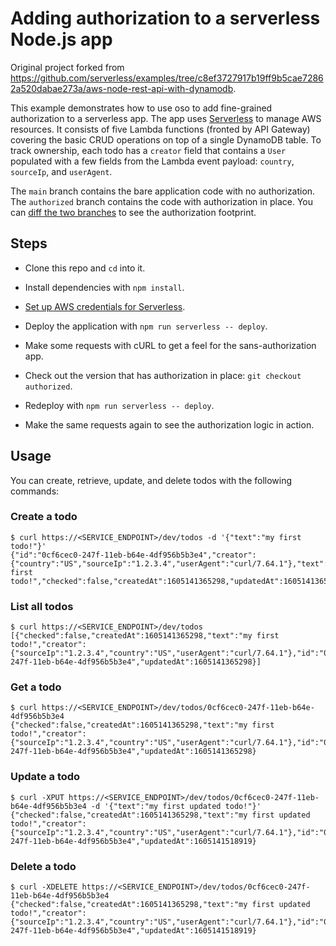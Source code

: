 # Adding authorization to a serverless Node.js app

<!-- TODO: Add link to blog once it's published. -->

Original project forked from
https://github.com/serverless/examples/tree/c8ef3727917b19ff9b5cae72862a520dabae273a/aws-node-rest-api-with-dynamodb.

This example demonstrates how to use oso to add fine-grained authorization to a
serverless app. The app uses [Serverless][serverless] to manage AWS resources.
It consists of five Lambda functions (fronted by API Gateway) covering the
basic CRUD operations on top of a single DynamoDB table. To track ownership,
each todo has a `creator` field that contains a `User` populated with a few
fields from the Lambda event payload: `country`, `sourceIp`, and `userAgent`.

[serverless]: https://github.com/serverless/serverless

The `main` branch contains the bare application code with no authorization. The
`authorized` branch contains the code with authorization in place. You can
[diff the two branches][diff] to see the authorization footprint.

[diff]: https://github.com/osohq/serverless-todo-app/compare/authorized

## Steps

- Clone this repo and `cd` into it.

- Install dependencies with `npm install`.

- [Set up AWS credentials for Serverless][serverless-credentials].

- Deploy the application with `npm run serverless -- deploy`.

- Make some requests with cURL to get a feel for the sans-authorization app.

- Check out the version that has authorization in place: `git checkout
  authorized`.

- Redeploy with `npm run serverless -- deploy`.

- Make the same requests again to see the authorization logic in action.

[serverless-credentials]: https://github.com/serverless/serverless/blob/d7b6fb748eba364aabeae3862f89b13262751c06/docs/providers/aws/guide/credentials.md

## Usage

You can create, retrieve, update, and delete todos with the following commands:

### Create a todo

```console
$ curl https://<SERVICE_ENDPOINT>/dev/todos -d '{"text":"my first todo!"}'
{"id":"0cf6cec0-247f-11eb-b64e-4df956b5b3e4","creator":{"country":"US","sourceIp":"1.2.3.4","userAgent":"curl/7.64.1"},"text":"my first todo!","checked":false,"createdAt":1605141365298,"updatedAt":1605141365298}
```

### List all todos

```console
$ curl https://<SERVICE_ENDPOINT>/dev/todos
[{"checked":false,"createdAt":1605141365298,"text":"my first todo!","creator":{"sourceIp":"1.2.3.4","country":"US","userAgent":"curl/7.64.1"},"id":"0cf6cec0-247f-11eb-b64e-4df956b5b3e4","updatedAt":1605141365298}]
```

### Get a todo

```console
$ curl https://<SERVICE_ENDPOINT>/dev/todos/0cf6cec0-247f-11eb-b64e-4df956b5b3e4
{"checked":false,"createdAt":1605141365298,"text":"my first todo!","creator":{"sourceIp":"1.2.3.4","country":"US","userAgent":"curl/7.64.1"},"id":"0cf6cec0-247f-11eb-b64e-4df956b5b3e4","updatedAt":1605141365298}
```

### Update a todo

```console
$ curl -XPUT https://<SERVICE_ENDPOINT>/dev/todos/0cf6cec0-247f-11eb-b64e-4df956b5b3e4 -d '{"text":"my first updated todo!"}'
{"checked":false,"createdAt":1605141365298,"text":"my first updated todo!","creator":{"sourceIp":"1.2.3.4","country":"US","userAgent":"curl/7.64.1"},"id":"0cf6cec0-247f-11eb-b64e-4df956b5b3e4","updatedAt":1605141518919}
```

### Delete a todo

```console
$ curl -XDELETE https://<SERVICE_ENDPOINT>/dev/todos/0cf6cec0-247f-11eb-b64e-4df956b5b3e4
{"checked":false,"createdAt":1605141365298,"text":"my first updated todo!","creator":{"sourceIp":"1.2.3.4","country":"US","userAgent":"curl/7.64.1"},"id":"0cf6cec0-247f-11eb-b64e-4df956b5b3e4","updatedAt":1605141518919}
```
